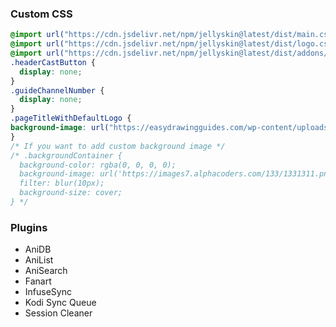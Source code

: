 ### Custom  CSS

```css	
@import url("https://cdn.jsdelivr.net/npm/jellyskin@latest/dist/main.css");
@import url("https://cdn.jsdelivr.net/npm/jellyskin@latest/dist/logo.css");
@import url("https://cdn.jsdelivr.net/npm/jellyskin@latest/dist/addons/improvePerformance.css");
.headerCastButton {
  display: none;
}
.guideChannelNumber {
  display: none;
}
.pageTitleWithDefaultLogo {
background-image: url("https://easydrawingguides.com/wp-content/uploads/2022/04/Jiji-Cat-step-by-step-drawing-tutorial-step-10.png");
}
/* If you want to add custom background image */
/* .backgroundContainer {
  background-color: rgba(0, 0, 0, 0);
  background-image: url('https://images7.alphacoders.com/133/1331311.png');
  filter: blur(10px);
  background-size: cover;
} */
```

### Plugins

- AniDB
- AniList
- AniSearch
- Fanart
- InfuseSync
- Kodi Sync Queue
- Session Cleaner